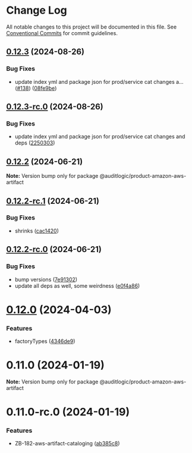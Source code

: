 # Change Log

All notable changes to this project will be documented in this file.
See [Conventional Commits](https://conventionalcommits.org) for commit guidelines.

## [0.12.3](https://github.com/auditlogic/product/compare/@auditlogic/product-amazon-aws-artifact@0.12.2...@auditlogic/product-amazon-aws-artifact@0.12.3) (2024-08-26)


### Bug Fixes

* update index yml and package json for prod/service cat changes a… ([#138](https://github.com/auditlogic/product/issues/138)) ([08fe9be](https://github.com/auditlogic/product/commit/08fe9beb1c8457462a19bc69caa02e6212d97e1a))





## [0.12.3-rc.0](https://github.com/auditlogic/product/compare/@auditlogic/product-amazon-aws-artifact@0.12.2...@auditlogic/product-amazon-aws-artifact@0.12.3-rc.0) (2024-08-26)


### Bug Fixes

* update index yml and package json for prod/service cat changes and deps ([2250303](https://github.com/auditlogic/product/commit/225030363a363608240135b7ebed386b28f01e4b))





## [0.12.2](https://github.com/auditlogic/product/compare/@auditlogic/product-amazon-aws-artifact@0.12.2-rc.1...@auditlogic/product-amazon-aws-artifact@0.12.2) (2024-06-21)

**Note:** Version bump only for package @auditlogic/product-amazon-aws-artifact





## [0.12.2-rc.1](https://github.com/auditlogic/product/compare/@auditlogic/product-amazon-aws-artifact@0.12.2-rc.0...@auditlogic/product-amazon-aws-artifact@0.12.2-rc.1) (2024-06-21)


### Bug Fixes

* shrinks ([cac1420](https://github.com/auditlogic/product/commit/cac14200fefcd8183ab69fe89a47bd3f70f563e9))





## [0.12.2-rc.0](https://github.com/auditlogic/product/compare/@auditlogic/product-amazon-aws-artifact@0.12.0...@auditlogic/product-amazon-aws-artifact@0.12.2-rc.0) (2024-06-21)


### Bug Fixes

* bump versions ([7e91302](https://github.com/auditlogic/product/commit/7e913023b8b312150ed7762c32fbbe616be71de5))
* update all deps as well, some weirdness ([e0f4a86](https://github.com/auditlogic/product/commit/e0f4a864714e2d3de6bbf3da014d5312fe53be2f))





# [0.12.0](https://github.com/auditlogic/product/compare/@auditlogic/product-amazon-aws-artifact@0.11.0...@auditlogic/product-amazon-aws-artifact@0.12.0) (2024-04-03)


### Features

* factoryTypes ([4346de9](https://github.com/auditlogic/product/commit/4346de92693aee892fccf725338ffc7b80ab182b))





# 0.11.0 (2024-01-19)

**Note:** Version bump only for package @auditlogic/product-amazon-aws-artifact





# 0.11.0-rc.0 (2024-01-19)


### Features

* ZB-182-aws-artifact-cataloging ([ab385c8](https://github.com/auditlogic/product/commit/ab385c894dcf0b679e4bfcbcbe6a8f51a567d32c))
